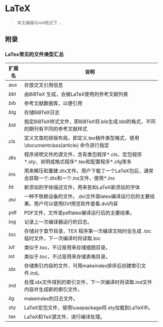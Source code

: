 # LaTeX

> 本文编辑与md格式下...



## 附录

### LaTex常见的文件类型汇总

|扩展名|说明|
|----|----|
|.aux|存放交叉引用信息|
|.bbl|由BiBTeX 生成，会被LaTeX使用的参考文献列表|
|.bib|参考文献数据库，以便引用|
|.blg|存储BiBTeX日志|
|.bst|指定BiBTeX样式文件，即BiBTeX将.bib生成.bbl的格式，不同的期刊有不同的参考文献样式|
|.cls|定义文章的排版布局，即定义.tex稿件类型格式，使用\documentclass{article} 命令进行指定|
|.dtx|程序说明文件的源文件，含有类包程序*.cls、宏包程序*.sty、说明或格式程序*.tex和配置程序*.cfg等多|种程序。
|.ins|用来解压和重建.dtx文件。用户下载了一个LaTeX包后，通常会获取一个.dtx和一个.ins文件，使用*.ins|安装文件的好处就在于它能够一次性自动地完成对*.dtx文件的分类重建工作。
|.fd|新添加的字体描述文件，用来告知LaTeX新添加的字体|
|.dvi|一种不依赖设备的文件。.dvi文件是latex编译运行后的主要结果。用户可以使用DVI预览软件查看.dvi内容|。
|.pdf|PDF文件，文件是pdflatex编译运行后的主要结果。|
|.log|记录上一次编译器运行的日志。|
|.toc|存储对于章节目录，TEX 程序第一次编译文档时会生成 .toc 临时文件，下一次编译时将读取.toc |文件内容并生成新的目录。
|.lof|类似于.toc，不过是用来存储插图目录。|
|.lot|类似于.toc，不过是用来存储表格目录。|
|.idx|存储索引内容的文件，可用makeindex排序后创建索引文件.ind。|
|.ind|处理.idx文件得到的索引文件，下一次编译时将读取.ind文件内容并生成新的索引文件。|
|.ilg|makeindex的日志文件。|
|.sty|LaTeX宏包文件，使用\usepackage将.sty加载到LaTeX中。|
|.tex|LaTeX和TeX源文件，进行编译处理。|
